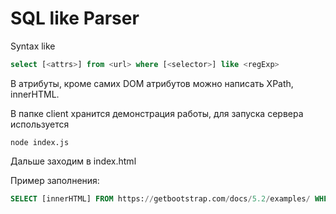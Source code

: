 # SQL like Parser

Syntax like 
```sql
select [<attrs>] from <url> where [<selector>] like <regExp>
```

 В атрибуты, кроме самих DOM атрибутов можно написать XPath, innerHTML.
 
 В папке client хранится демонстрация работы, для запуска сервера используется
 ```bush
 node index.js
 ```
 Дальше заходим в index.html
 
 Пример заполнения:
 ```sql
 SELECT [innerHTML] FROM https://getbootstrap.com/docs/5.2/examples/ WHERE [h3.h5] LIKE ^navbar
 ```
